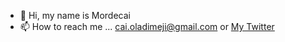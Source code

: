 - 👋 Hi, my name is Mordecai
- 📫 How to reach me ... cai.oladimeji@gmail.com or [My Twitter](https://twitter.com/mordecai_ola)

<!---
MordecaiO/MordecaiO is a ✨ special ✨ repository because its `README.md` (this file) appears on your GitHub profile.
You can click the Preview link to take a look at your changes.
--->
